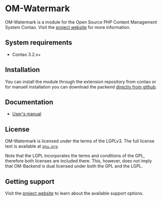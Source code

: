 OM-Watermark
======================

OM-Watermark is a module for the Open Source PHP Content Management System Contao.
Visit the [project website][1] for more information.


System requirements
-------------------

 * Contao 3.2.x+


Installation
------------

You can install the module through the extension repository from contao or for manuell installation you can download the packend [directly from github][3].


Documentation
-------------

 * [User's manual][1]


License
-------

OM-Watermark is licensed under the terms of the LGPLv3. The full license text is
available at [`gnu.org`][2].

Note that the LGPL incorporates the terms and conditions of the GPL, therefore
both licenses are included there. This, however, does not imply that OM-Backend is
dual licensed under both the GPL and the LGPL.


Getting support
---------------

Visit the [project website][1] to learn about the available support options.


[1]: http://www.omos.de/om-watermark.html
[2]: http://www.gnu.org/licenses/lgpl-3.0.de.html
[3]: https://github.com/OMOSde/om_watermark